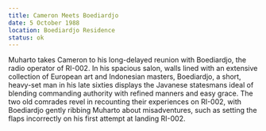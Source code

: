 ```yaml
---
title: Cameron Meets Boediardjo
date: 5 October 1988 
location: Boediardjo Residence
status: ok
---
```

Muharto takes Cameron to his long-delayed reunion with Boediardjo, the radio operator of RI-002. In his spacious salon, walls lined with an extensive collection of European art and Indonesian masters, Boediardjo, a short, heavy-set man in his late sixties displays the Javanese statesmans ideal of blending commanding authority with refined manners and easy grace. The two old comrades revel in recounting their experiences on RI-002, with Boediardjo gently ribbing Muharto about misadventures, such as setting the flaps incorrectly on his first attempt at landing RI-002. 


